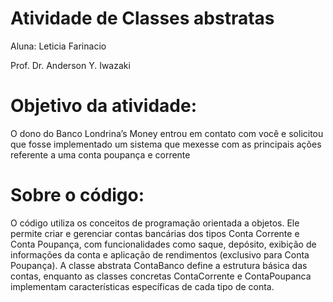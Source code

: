 # Atividade de Classes abstratas

Aluna: Leticia Farinacio

Prof. Dr. Anderson Y. Iwazaki 

# Objetivo da atividade: 
O dono do Banco Londrina’s Money entrou em
contato com você e solicitou que fosse
implementado um sistema que mexesse com as
principais ações referente a uma conta poupança e
corrente

# Sobre o código:
O código utiliza os conceitos de programação orientada a objetos. Ele permite criar e gerenciar contas bancárias dos tipos Conta Corrente e Conta Poupança, com funcionalidades como saque, depósito, exibição de informações da conta e aplicação de rendimentos (exclusivo para Conta Poupança). A classe abstrata ContaBanco define a estrutura básica das contas, enquanto as classes concretas ContaCorrente e ContaPoupanca implementam características específicas de cada tipo de conta.
